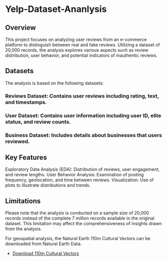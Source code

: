 # Yelp-Dataset-Ananlysis

## Overview
This project focuses on analyzing user reviews from an e-commerce platform to distinguish between real and fake reviews. Utilizing a dataset of 20,000 records, the analysis explores various aspects such as review distribution, user behavior, and potential indicators of inauthentic reviews.

## Datasets
The analysis is based on the following datasets:

### Reviews Dataset: Contains user reviews including rating, text, and timestamps.
### User Dataset: Contains user information including user ID, elite status, and review counts.
### Business Dataset: Includes details about businesses that users reviewed.

## Key Features
Exploratory Data Analysis (EDA): Distribution of reviews, user engagement, and review lengths.
User Behavior Analysis: Examination of posting frequency, geolocation, and time between reviews.
Visualization: Use of plots to illustrate distributions and trends.

## Limitations
Please note that the analysis is conducted on a sample size of 20,000 records instead of the complete 7 million records available in the original dataset. This limitation may affect the comprehensiveness of insights drawn from the analysis.

 For geospatial analysis, the Natural Earth 110m Cultural Vectors can be downloaded from Natural Earth Data.
 - [Download 110m Cultural Vectors](https://www.naturalearthdata.com/downloads/110m-cultural-vectors/)

